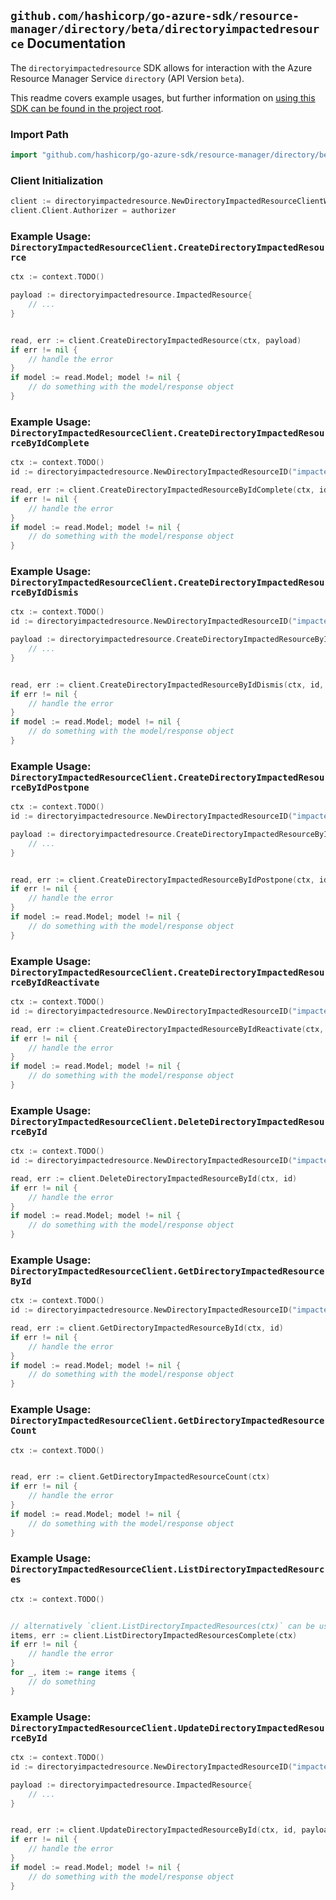 
## `github.com/hashicorp/go-azure-sdk/resource-manager/directory/beta/directoryimpactedresource` Documentation

The `directoryimpactedresource` SDK allows for interaction with the Azure Resource Manager Service `directory` (API Version `beta`).

This readme covers example usages, but further information on [using this SDK can be found in the project root](https://github.com/hashicorp/go-azure-sdk/tree/main/docs).

### Import Path

```go
import "github.com/hashicorp/go-azure-sdk/resource-manager/directory/beta/directoryimpactedresource"
```


### Client Initialization

```go
client := directoryimpactedresource.NewDirectoryImpactedResourceClientWithBaseURI("https://management.azure.com")
client.Client.Authorizer = authorizer
```


### Example Usage: `DirectoryImpactedResourceClient.CreateDirectoryImpactedResource`

```go
ctx := context.TODO()

payload := directoryimpactedresource.ImpactedResource{
	// ...
}


read, err := client.CreateDirectoryImpactedResource(ctx, payload)
if err != nil {
	// handle the error
}
if model := read.Model; model != nil {
	// do something with the model/response object
}
```


### Example Usage: `DirectoryImpactedResourceClient.CreateDirectoryImpactedResourceByIdComplete`

```go
ctx := context.TODO()
id := directoryimpactedresource.NewDirectoryImpactedResourceID("impactedResourceIdValue")

read, err := client.CreateDirectoryImpactedResourceByIdComplete(ctx, id)
if err != nil {
	// handle the error
}
if model := read.Model; model != nil {
	// do something with the model/response object
}
```


### Example Usage: `DirectoryImpactedResourceClient.CreateDirectoryImpactedResourceByIdDismis`

```go
ctx := context.TODO()
id := directoryimpactedresource.NewDirectoryImpactedResourceID("impactedResourceIdValue")

payload := directoryimpactedresource.CreateDirectoryImpactedResourceByIdDismisRequest{
	// ...
}


read, err := client.CreateDirectoryImpactedResourceByIdDismis(ctx, id, payload)
if err != nil {
	// handle the error
}
if model := read.Model; model != nil {
	// do something with the model/response object
}
```


### Example Usage: `DirectoryImpactedResourceClient.CreateDirectoryImpactedResourceByIdPostpone`

```go
ctx := context.TODO()
id := directoryimpactedresource.NewDirectoryImpactedResourceID("impactedResourceIdValue")

payload := directoryimpactedresource.CreateDirectoryImpactedResourceByIdPostponeRequest{
	// ...
}


read, err := client.CreateDirectoryImpactedResourceByIdPostpone(ctx, id, payload)
if err != nil {
	// handle the error
}
if model := read.Model; model != nil {
	// do something with the model/response object
}
```


### Example Usage: `DirectoryImpactedResourceClient.CreateDirectoryImpactedResourceByIdReactivate`

```go
ctx := context.TODO()
id := directoryimpactedresource.NewDirectoryImpactedResourceID("impactedResourceIdValue")

read, err := client.CreateDirectoryImpactedResourceByIdReactivate(ctx, id)
if err != nil {
	// handle the error
}
if model := read.Model; model != nil {
	// do something with the model/response object
}
```


### Example Usage: `DirectoryImpactedResourceClient.DeleteDirectoryImpactedResourceById`

```go
ctx := context.TODO()
id := directoryimpactedresource.NewDirectoryImpactedResourceID("impactedResourceIdValue")

read, err := client.DeleteDirectoryImpactedResourceById(ctx, id)
if err != nil {
	// handle the error
}
if model := read.Model; model != nil {
	// do something with the model/response object
}
```


### Example Usage: `DirectoryImpactedResourceClient.GetDirectoryImpactedResourceById`

```go
ctx := context.TODO()
id := directoryimpactedresource.NewDirectoryImpactedResourceID("impactedResourceIdValue")

read, err := client.GetDirectoryImpactedResourceById(ctx, id)
if err != nil {
	// handle the error
}
if model := read.Model; model != nil {
	// do something with the model/response object
}
```


### Example Usage: `DirectoryImpactedResourceClient.GetDirectoryImpactedResourceCount`

```go
ctx := context.TODO()


read, err := client.GetDirectoryImpactedResourceCount(ctx)
if err != nil {
	// handle the error
}
if model := read.Model; model != nil {
	// do something with the model/response object
}
```


### Example Usage: `DirectoryImpactedResourceClient.ListDirectoryImpactedResources`

```go
ctx := context.TODO()


// alternatively `client.ListDirectoryImpactedResources(ctx)` can be used to do batched pagination
items, err := client.ListDirectoryImpactedResourcesComplete(ctx)
if err != nil {
	// handle the error
}
for _, item := range items {
	// do something
}
```


### Example Usage: `DirectoryImpactedResourceClient.UpdateDirectoryImpactedResourceById`

```go
ctx := context.TODO()
id := directoryimpactedresource.NewDirectoryImpactedResourceID("impactedResourceIdValue")

payload := directoryimpactedresource.ImpactedResource{
	// ...
}


read, err := client.UpdateDirectoryImpactedResourceById(ctx, id, payload)
if err != nil {
	// handle the error
}
if model := read.Model; model != nil {
	// do something with the model/response object
}
```

